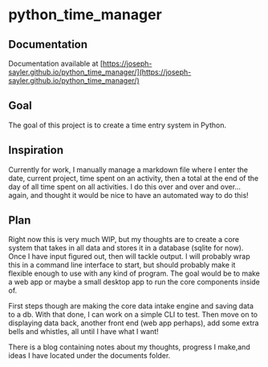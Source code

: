 # python_time_manager
## Documentation

Documentation available at [https://joseph-sayler.github.io/python_time_manager/](https://joseph-sayler.github.io/python_time_manager/)
## Goal

The goal of this project is to create a time entry system in Python.

## Inspiration

Currently for work, I manually manage a markdown file where I enter the date, current project, time spent on an activity, then a total at the end of the day of all time spent on all activities. I do this over and over and over... again, and thought it would be nice to have an automated way to do this!

## Plan

Right now this is very much WIP, but my thoughts are to create a core system that takes in all data and stores it in a database (sqlite for now). Once I have input figured out, then will tackle output. I will probably wrap this in a command line interface to start, but should probably make it flexible enough to use with any kind of program. The goal would be to make a web app or maybe a small desktop app to run the core components inside of.

First steps though are making the core data intake engine and saving data to a db. With that done, I can work on a simple CLI to test. Then move on to displaying data back, another front end (web app perhaps), add some extra bells and whistles, all until I have what I want!

There is a blog containing notes about my thoughts, progress I make,and ideas I have located under the documents folder.
